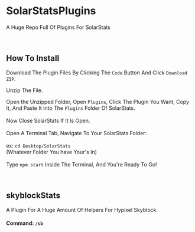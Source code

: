 # SolarStatsPlugins
A Huge Repo Full Of Plugins For SolarStats
<br /><br /><br />
## How To Install
Download The Plugin Files By Clicking The `Code` Button And Click `Download ZIP`.

Unzip The File.

Open the Unzipped Folder, Open `Plugins`, Click The Plugin You Want, Copy It, And Paste It Into The `Plugins` Folder Of SolarStats.
<br /><br />
Now Close SolarStats If It Is Open.
<br /><br />
Open A Terminal Tab, Navigate To Your SolarStats Folder:
<br /><br />
ex: `cd Desktop/SolarStats`<br />
(Whatever Folder You have Your's In)
<br /><br />
Type `npm start` Inside The Terminal, And You're Ready To Go!
<br /><br /><br />
## skyblockStats
A Plugin For A Huge Amount Of Helpers For Hypixel Skyblock
#### Command: `/sb`